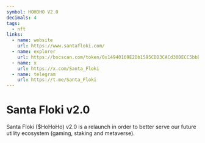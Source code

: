 ```yaml
---
symbol: HOHOHO V2.0
decimals: 4
tags:
  - nft
links:
  - name: website
    url: https://www.santafloki.com/
  - name: explorer
    url: https://bscscan.com/token/0x14940169E2Db1595CDD3CACd30DECC5bbB4d9f19
  - name: x
    url: https://x.com/Santa_Floki
  - name: telegram
    url: https://t.me/Santa_Floki
---
```


# Santa Floki v2.0

Santa Floki ($HoHoHo) v2.0 is a relaunch in order to better serve our future utility ecosystem (gaming, staking and metaverse).
